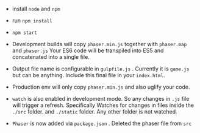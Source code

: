 * install `node` and `npm`

* run `npm install`

* `npm start`

* Development builds will copy `phaser.min.js` together with `phaser.map` and `phaser.js`
  Your ES6 code will be transpiled into ES5 and concatenated into a single file.

* Output file name is configurable in `gulpfile.js` . Currently it is `game.js` but can be anything.
Include this final file in your `index.html`.

* Production env will only copy `phaser.min.js` and also uglify your code.

* `watch` is also enabled in development mode. So any changes in `.js` file will trigger a refresh.
Specifically Watches for changes in files inside the `./src` folder. and `./static` folder.
Any other folder is not watched.

* `Phaser` is now added via `package.json` . Deleted the phaser file from `src` 